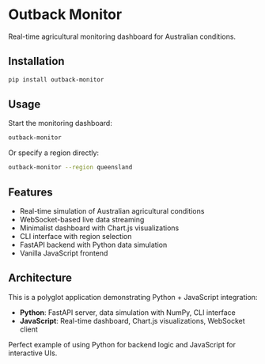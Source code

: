 # Outback Monitor

Real-time agricultural monitoring dashboard for Australian conditions.

## Installation

```bash
pip install outback-monitor
```

## Usage

Start the monitoring dashboard:

```bash
outback-monitor
```

Or specify a region directly:

```bash
outback-monitor --region queensland
```

## Features

- Real-time simulation of Australian agricultural conditions
- WebSocket-based live data streaming
- Minimalist dashboard with Chart.js visualizations
- CLI interface with region selection
- FastAPI backend with Python data simulation
- Vanilla JavaScript frontend

## Architecture

This is a polyglot application demonstrating Python + JavaScript integration:

- **Python**: FastAPI server, data simulation with NumPy, CLI interface
- **JavaScript**: Real-time dashboard, Chart.js visualizations, WebSocket client

Perfect example of using Python for backend logic and JavaScript for interactive UIs.
